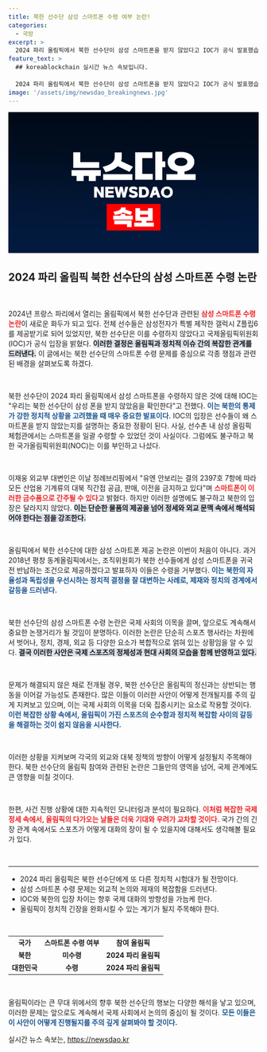 ```yaml
---
title: 북한 선수단 삼성 스마트폰 수령 여부 논란!
categories:
  - 국방
excerpt: >
  2024 파리 올림픽에서 북한 선수단이 삼성 스마트폰을 받지 않았다고 IOC가 공식 발표했습니다. 대북 제재를 고려한 이 논란, 어떤 진실이 숨겨져 있을까요? 클릭해 상세 내용을 확인하세요!
feature_text: >
  ## koreablockchain 실시간 뉴스 속보입니다.

  2024 파리 올림픽에서 북한 선수단이 삼성 스마트폰을 받지 않았다고 IOC가 공식 발표했습니다. 대북 제재를 고려한 이 논란, 어떤 진실이 숨겨져 있을까요? 클릭해 상세 내용을 확인하세요!
image: '/assets/img/newsdao_breakingnews.jpg'
---
```


<p><img src="/assets/img/newsdao_breakingnews.jpg" alt="koreablockchain 속보" /></p>

<h2 data-ke-size="size26">2024 파리 올림픽 북한 선수단의 삼성 스마트폰 수령 논란</h2>

<p data-ke-size="size16">&nbsp;</p>

<p>2024년 프랑스 파리에서 열리는 올림픽에서 북한 선수단과 관련된 <b><span style="color: #ee2323;">삼성 스마트폰 수령 논란</span></b>이 새로운 화두가 되고 있다. 전체 선수들은 삼성전자가 특별 제작한 갤럭시 Z플립6를 제공받기로 되어 있었지만, 북한 선수단은 이를 수령하지 않았다고 국제올림픽위원회(IOC)가 공식 입장을 밝혔다. <b><span style="background-color: #21538527;">이러한 결정은 올림픽과 정치적 이슈 간의 복잡한 관계를 드러낸다.</span></b> 이 글에서는 북한 선수단의 스마트폰 수령 문제를 중심으로 각종 쟁점과 관련된 배경을 살펴보도록 하겠다.</p>

<p data-ke-size="size16">&nbsp;</p>

<p>북한 선수단이 2024 파리 올림픽에서 삼성 스마트폰을 수령하지 않은 것에 대해 IOC는 "우리는 북한 선수단이 삼성 폰을 받지 않았음을 확인한다"고 전했다. <b><span style="color: #1a5490;">이는 북한의 통제가 강한 정치적 상황을 고려했을 때 매우 중요한 발표이다.</span></b> IOC의 입장은 선수들이 왜 스마트폰을 받지 않았는지를 설명하는 중요한 정황이 된다. 사실, 선수촌 내 삼성 올림픽 체험관에서는 스마트폰을 일괄 수령할 수 있었던 것이 사실이다. 그럼에도 불구하고 북한 국가올림픽위원회(NOC)는 이를 부인하고 나섰다.</p>

<p data-ke-size="size16">&nbsp;</p>

<p>이재웅 외교부 대변인은 이날 정례브리핑에서 "유엔 안보리는 결의 2397호 7항에 따라 모든 산업용 기계류의 대북 직간접 공급, 판매, 이전을 금지하고 있다"며 <b><span style="color: #ee2323;">스마트폰이 이러한 금수품으로 간주될 수 있다</span></b>고 밝혔다. 하지만 이러한 설명에도 불구하고 북한의 입장은 달라지지 않았다. <b><span style="background-color: #21538527;">이는 단순한 물품의 제공을 넘어 정세와 외교 문맥 속에서 해석되어야 한다는 점을 강조한다.</span></b></p>

<p data-ke-size="size16">&nbsp;</p>

<p>올림픽에서 북한 선수단에 대한 삼성 스마트폰 제공 논란은 이번이 처음이 아니다. 과거 2018년 평창 동계올림픽에서는, 조직위원회가 북한 선수들에게 삼성 스마트폰을 귀국 전 반납하는 조건으로 제공하겠다고 발표하자 이들은 수령을 거부했다. <b><span style="color: #1a5490;">이는 북한의 자율성과 독립성을 우선시하는 정치적 결정을 잘 대변하는 사례로, 제재와 정치의 경계에서 갈등을 드러낸다.</span></b></p>

<p data-ke-size="size16">&nbsp;</p>

<p>북한 선수단의 삼성 스마트폰 수령 논란은 국제 사회의 이목을 끌며, 앞으로도 계속해서 중요한 논쟁거리가 될 것임이 분명하다. 이러한 논란은 단순히 스포츠 행사라는 차원에서 벗어나, 정치, 경제, 외교 등 다양한 요소가 복합적으로 얽혀 있는 상황임을 알 수 있다. <b><span style="background-color: #21538527;">결국 이러한 사안은 국제 스포츠의 정체성과 현대 사회의 모습을 함께 반영하고 있다.</span></b> </p>

<p data-ke-size="size16">&nbsp;</p> 

<p>문제가 해결되지 않은 채로 전개될 경우, 북한 선수단은 올림픽의 정신과는 상반되는 행동을 이어갈 가능성도 존재한다. 많은 이들이 이러한 사안이 어떻게 전개될지를 주의 깊게 지켜보고 있으며, 이는 국제 사회의 이목을 더욱 집중시키는 요소로 작용할 것이다. <b><span style="color: #1a5490;">이런 복잡한 상황 속에서, 올림픽이 가진 스포츠의 순수함과 정치적 복잡함 사이의 갈등을 해결하는 것이 쉽지 않음을 시사한다.</span></b></p>

<p data-ke-size="size16">&nbsp;</p> 

<p>이러한 상황을 지켜보며 각국의 외교와 대북 정책의 방향이 어떻게 설정될지 주목해야 한다. 북한 선수단의 올림픽 참여와 관련된 논란은 그들만의 영역을 넘어, 국제 관계에도 큰 영향을 미칠 것이다. </p>

<p data-ke-size="size16">&nbsp;</p> 

<p>한편, 사건 진행 상황에 대한 지속적인 모니터링과 분석이 필요하다. <b><span style="color: #ee2323;">이처럼 복잡한 국제 정세 속에서, 올림픽의 다가오는 날들은 더욱 기대와 우려가 교차할 것이다.</span></b> 국가 간의 긴장 관계 속에서도 스포츠가 어떻게 대화의 장이 될 수 있을지에 대해서도 생각해볼 필요가 있다. </p>

<p data-ke-size="size16">&nbsp;</p>

<hr>

<ul>
  <li>2024 파리 올림픽은 북한 선수단에게 또 다른 정치적 시험대가 될 전망이다.</li>
  <li>삼성 스마트폰 수령 문제는 외교적 논의와 제재의 복잡함을 드러낸다.</li>
  <li>IOC와 북한의 입장 차이는 향후 국제 대화의 방향성을 가늠케 한다.</li>
  <li>올림픽이 정치적 긴장을 완화시킬 수 있는 계기가 될지 주목해야 한다.</li>
</ul>

<p data-ke-size="size16">&nbsp;</p>

<table>
  <tr>
    <td style="text-align: center; height: 17px;"><b>국가</b></td>
    <td style="text-align: center; height: 17px;"><b>스마트폰 수령 여부</b></td>
    <td style="text-align: center; height: 17px;"><b>참여 올림픽</b></td>
  </tr>
  <tr>
    <td style="text-align: center; height: 17px;"><b>북한</b></td>
    <td style="text-align: center; height: 17px;"><b>미수령</b></td>
    <td style="text-align: center; height: 17px;"><b>2024 파리 올림픽</b></td>
  </tr>
  <tr>
    <td style="text-align: center; height: 17px;"><b>대한민국</b></td>
    <td style="text-align: center; height: 17px;"><b>수령</b></td>
    <td style="text-align: center; height: 17px;"><b>2024 파리 올림픽</b></td>
  </tr>
</table>

<p data-ke-size="size16">&nbsp;</p> 

<p>올림픽이라는 큰 무대 위에서의 향후 북한 선수단의 행보는 다양한 해석을 낳고 있으며, 이러한 문제는 앞으로도 계속해서 국제 사회에서 논의의 중심이 될 것이다. <b><span style="color: #1a5490;">모든 이들은 이 사안이 어떻게 진행될지를 주의 깊게 살펴봐야 할 것이다.</span></b></p>
실시간 뉴스 속보는, <a href="https://newsdao.kr" rel="dofollow">https://newsdao.kr</a>


